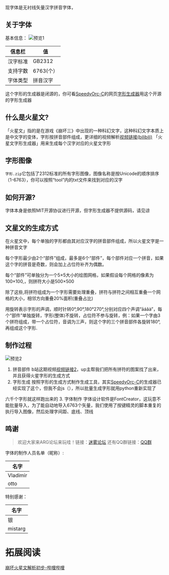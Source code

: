 

现字体是无衬线矢量汉字拼音字体，

## 关于字体
基本信息：
![预览1](https://github.com/user-attachments/assets/cd7affa1-e70e-4ced-8718-0e8e65f7391d)

|信息栏     |  值   |
| --- | --- |
|汉字标准|GB2312|
|支持字数|6763(个）
|字体类型|拼音汉字


这个字形的生成器是闭源的，你可看[SpeedyOrc-C]()的网页[字形生成器](https://github.com/SpeedyOrc-C/Honkai-3rd-II-Martian)用这个开源的字形生成器

## 什么是火星文?
「火星文」指的是在游戏《崩坏三》中出现的一种科幻文字，这种科幻文字本质上是中文字的变体，字形按拼音部件组成，更详细的视频解析[视频链接(bilibili)](https://b23.tv/f8WnEch)
「火星文字形生成器」用来生成每个汉字对应的火星文字形
## 字形图像
`字形.zip`它包括了2312标准的所有字形图像，图像名称是按Unicode的顺序排序（1-6763），你可以按照“tool”内的txt文件来找到对应的汉字
## 如何开源?
字体本身是依照MIT开源协议进行开源，但字形生成器不提供源码，请见谅
## 文星文的生成方式

在火星文中，每个单独的字形都由其对应汉字的拼音部件组成，所以火星文字是一种拼音文字

每个字形最少由2个“部件”组成，最多是6个“部件”，每个部件对应一个拼音，如果这个字的拼音是奇数，则会加上占位符补齐为偶数。

每个“部件”可单独分为一个5×5大小的绘图网格，如果假设每个网格的像素为100×100,，则拼符大小是500×500

除了这些,将拼符组成为一个字形需要处理重叠，拼符与拼符之间相互重叠一个网格的大小，相邻方向重叠20%面积(重叠占比)

用旋转表示字形的声调，顺时针转0°,90°,180°270°,分别对应四个声调“āáǎà”，每个“部件”单独旋转，字形(整体)不旋转，占位符不参与旋转，例：如果一个字由3个拼符组成，带一个占位符，音调为三声，则这个字的三个拼音部件各旋转180°,再组成这个字形.


## 制作过程
![预览2](https://github.com/user-attachments/assets/131afc62-8076-4886-b049-e86e9835d818)

1. 拼音部件
b站这期视频[视频链接2](https://b23.tv/f8WnEch)，up主帮我们把所有拼符的图案找了出来，并且获得火星字形的生成方式
2. 字形生成
按照字形的生成方式制作生成工具，其实[SpeedyOrc-C]()的生成器已经实现了这个，但我不会js（），所以批量生成字形就用python重新实现了

六千个字形就这样跑出来的
3. 字体制作
字体设计软件是FontCreator，这玩意不能批量导入，为了能自动地导入6763个矢量，我们使用了按键精灵的脚本重复的执行导入图像，然后处理字间距、底线、顶线

## 鸣谢
> 欢迎大家来ARG论坛来玩哇！链接：[迷雾论坛](https://www.mistarg.cn) 
> 还有QQ群链接：[QQ群](https://qm.qq.com/q/Prh0S9r128)


字体的制作人员名单（昵称）:

|名字     |
| --- |
|Vladimir|
|otto |

特别感谢：

|名字     |
| --- | 
|银   | 
|mistarg|
# 拓展阅读
[崩坏火星文解析初步-哔哩哔哩](https://b23.tv/xCIbYN5)
